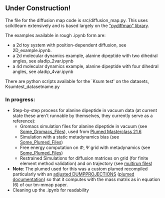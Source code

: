 ## Under Construction!

The file for the diffusion map code is src/diffusion_map.py. This uses scikitlearn extensively and is based largely on the ["pydiffmap" library](https://github.com/DiffusionMapsAcademics/pyDiffMap).

The examples available in rough .ipynb form are: 
-  a 2d toy system with position-dependent diffusion, see 2D_example.ipynb.
-  a 2d molecular dynamics example, alanine dipeptide with two dihedral angles, see aladip_2var.ipynb
-  a 4d molecular dynamics example, alanine dipeptide with four dihedral angles, see aladip_4var.ipynb

There are python scripts available for the `Ksum test' on the datasets, Ksumtest_datasetname.py

### In progress:
 - Step-by-step process for alanine dipeptide in vacuum data (at current state these aren't runnable by themselves, they currently serve as a reference):
   - Gromacs simulation files for alanine dipeptide in vacuum (see [Some_Gromacs_Files](molecular_dynamics/Some_Gromacs_Files/)), used from [Plumed Masterclass 21.6](https://www.plumed.org/doc-v2.7/user-doc/html/masterclass-21-6.html)
   - Simulation with a static metadynamics bias (see [Some_Plumed_Files](molecular_dynamics/Some_Plumed_Files))
   - Free energy computation on $\Phi, \Psi$ grid with metadynamics (see [Some_Plumed_Files](molecular_dynamics/Some_Plumed_Files)) 
   - Restrained Simulations for diffusion matrices on grid (for finite element method validation) and on trajectory (see [multirun files](molecular_dynamics/))
- **Note**: The plumed used for this was a custom plumed recompiled particularly with an [adjusted DUMPPROJECTIONS](molecular_dynamics/Some_Plumed_Files/Value.cpp) ([plumed documentation](https://www.plumed.org/doc-v2.7/user-doc/html/_d_u_m_p_p_r_o_j_e_c_t_i_o_n_s.html)) so that it computes with the mass matrix as in equation (6) of our tm-mmap paper.   
 - Cleaning up the .ipynb for readability

